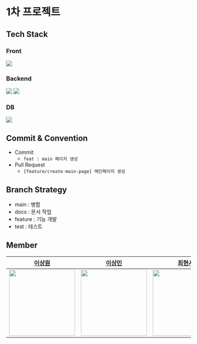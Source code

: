 # 1차 프로젝트 

## Tech Stack
### Front
<img src="https://img.shields.io/badge/jsp-FF9E0F?style=for-the-badge&logo=jsp&logoColor=white">

### Backend 
<img src="https://img.shields.io/badge/java-007396?style=for-the-badge&logo=java&logoColor=white">
<img src="https://img.shields.io/badge/spring-6DB33F?style=for-the-badge&logo=spring&logoColor=white">

### DB
<img src="https://img.shields.io/badge/oracle-F80000?style=for-the-badge&logo=oracle&logoColor=white">


## Commit & Convention
- Commit
  - `feat : main 페이지 생성`
- Pull Request
  - `[feature/create-main-page] 메인페이지 생성`

## Branch Strategy
- main : 병합 
- docs : 문서 작업
- feature : 기능 개발
- test : 테스트

## Member
| [이상원](https://github.com/knowmetoowell) | [이상민](https://github.com/sangminee) |                  [최현서](https://github.com/ha01032)                  |
|:---:|:---:|:-------------------------------------------------------------------:|
|<img src="https://github.com/knowmetoowell.png" width="180" height="180" >|<img src="https://github.com/sangminee.png" width="180" height="180" >| <img src="https://github.com/ha01032.png" width="180" height="180"> |
